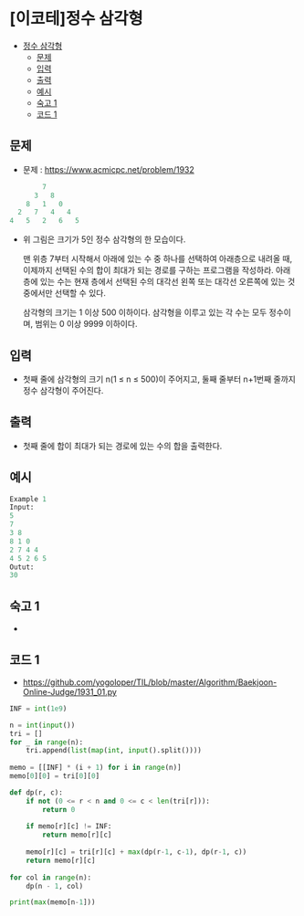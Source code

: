 # [이코테]정수 삼각형

<!-- TOC -->

- [정수 삼각형](#%EC%A0%95%EC%88%98-%EC%82%BC%EA%B0%81%ED%98%95)
  - [문제](#%EB%AC%B8%EC%A0%9C)
  - [입력](#%EC%9E%85%EB%A0%A5)
  - [출력](#%EC%B6%9C%EB%A0%A5)
  - [예시](#%EC%98%88%EC%8B%9C)
  - [숙고 1](#%EC%88%99%EA%B3%A0-1)
  - [코드 1](#%EC%BD%94%EB%93%9C-1)

<!-- /TOC -->

## 문제
- 문제 : https://www.acmicpc.net/problem/1932
``` python
        7
      3   8
    8   1   0
  2   7   4   4
4   5   2   6   5
```
- 위 그림은 크기가 5인 정수 삼각형의 한 모습이다.

  맨 위층 7부터 시작해서 아래에 있는 수 중 하나를 선택하여 아래층으로 내려올 때, 이제까지 선택된 수의 합이 최대가 되는 경로를 구하는 프로그램을 작성하라. 아래층에 있는 수는 현재 층에서 선택된 수의 대각선 왼쪽 또는 대각선 오른쪽에 있는 것 중에서만 선택할 수 있다.

  삼각형의 크기는 1 이상 500 이하이다. 삼각형을 이루고 있는 각 수는 모두 정수이며, 범위는 0 이상 9999 이하이다.

## 입력
- 첫째 줄에 삼각형의 크기 n(1 ≤ n ≤ 500)이 주어지고, 둘째 줄부터 n+1번째 줄까지 정수 삼각형이 주어진다.

## 출력
- 첫째 줄에 합이 최대가 되는 경로에 있는 수의 합을 출력한다.

## 예시
``` python
Example 1
Input:
5
7
3 8
8 1 0
2 7 4 4
4 5 2 6 5
Outut:
30
```

## 숙고 1
- 

## 코드 1
- https://github.com/yogoloper/TIL/blob/master/Algorithm/Baekjoon-Online-Judge/1931_01.py  
``` python
INF = int(1e9)

n = int(input())
tri = []
for _ in range(n):
    tri.append(list(map(int, input().split())))
    
memo = [[INF] * (i + 1) for i in range(n)]
memo[0][0] = tri[0][0]

def dp(r, c):
    if not (0 <= r < n and 0 <= c < len(tri[r])):
        return 0
      
    if memo[r][c] != INF:
        return memo[r][c]
    
    memo[r][c] = tri[r][c] + max(dp(r-1, c-1), dp(r-1, c))
    return memo[r][c]
  
for col in range(n):
    dp(n - 1, col)

print(max(memo[n-1]))
```
